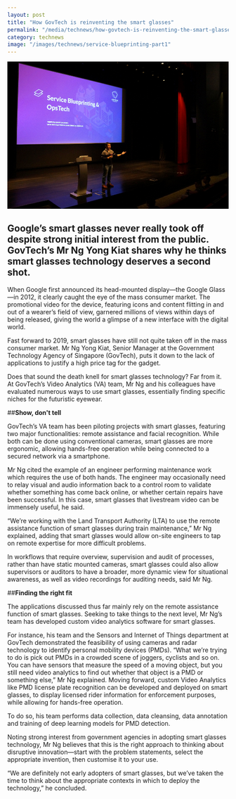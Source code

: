```yaml
---
layout: post
title: "How GovTech is reinventing the smart glasses"
permalink: "/media/technews/how-govtech-is-reinventing-the-smart-glasses"
category: technews
image: "/images/technews/service-blueprinting-part1"
---
```


![Service blueprinting at PST](/images/technews/service-blueprinting-part1.png)

Google’s smart glasses never really took off despite strong initial interest from the public. GovTech’s Mr Ng Yong Kiat shares why he thinks smart glasses technology deserves a second shot. 
---

When Google first announced its head-mounted display—the Google Glass—in 2012, it clearly caught the eye of the mass consumer market. The promotional video for the device, featuring icons and content flitting in and out of a wearer’s field of view, garnered millions of views within days of being released, giving the world a glimpse of a new interface with the digital world. 

Fast forward to 2019, smart glasses have still not quite taken off in the mass consumer market. Mr Ng Yong Kiat, Senior Manager at the Government Technology Agency of Singapore (GovTech), puts it down to the lack of applications to justify a high price tag for the gadget. 

Does that sound the death knell for smart glasses technology? Far from it. At GovTech’s Video Analytics (VA) team, Mr Ng and his colleagues have evaluated numerous ways to use smart glasses, essentially finding specific niches for the futuristic eyewear. 

##**Show, don't tell**

GovTech’s VA team has been piloting projects with smart glasses, featuring two major functionalities: remote assistance and facial recognition. While both can be done using conventional cameras, smart glasses are more ergonomic, allowing hands-free operation while being connected to a secured network via a smartphone. 

Mr Ng cited the example of an engineer performing maintenance work which requires the use of both hands. The engineer may occasionally need to relay visual and audio information back to a control room to validate whether something has come back online, or whether certain repairs have been successful. In this case, smart glasses that livestream video can be immensely useful, he said.

“We’re working with the Land Transport Authority (LTA) to use the remote assistance function of smart glasses during train maintenance,” Mr Ng explained, adding that smart glasses would allow on-site engineers to tap on remote expertise for more difficult problems.

In workflows that require overview, supervision and audit of processes, rather than have static mounted cameras, smart glasses could also allow supervisors or auditors to have a broader, more dynamic view for situational awareness, as well as video recordings for auditing needs, said Mr Ng. 

##**Finding the right fit**

The applications discussed thus far mainly rely on the remote assistance function of smart glasses. Seeking to take things to the next level, Mr Ng’s team has developed custom video analytics software for smart glasses.

For instance, his team and the Sensors and Internet of Things department at GovTech demonstrated the feasibility of using cameras and radar technology to identify personal mobility devices (PMDs).  “What we’re trying to do is pick out PMDs in a crowded scene of joggers, cyclists and so on. You can have sensors that measure the speed of a moving object, but you still need video analytics to find out whether that object is a PMD or something else,” Mr Ng explained. Moving forward, custom Video Analytics like PMD license plate recognition can be developed and deployed on smart glasses, to display licensed rider information for enforcement purposes, while allowing for hands-free operation.
 
To do so, his team performs data collection, data cleansing, data annotation and training of deep learning models for PMD detection.

Noting strong interest from government agencies in adopting smart glasses technology, Mr Ng believes that this is the right approach to thinking about disruptive innovation—start with the problem statements, select the appropriate invention, then customise it to your use. 

“We are definitely not early adopters of smart glasses, but we’ve taken the time to think about the appropriate contexts in which to deploy the technology,” he concluded.
